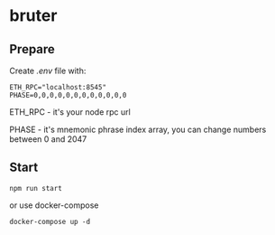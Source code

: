 # bruter
## Prepare
Create *.env* file with:
```
ETH_RPC="localhost:8545"
PHASE=0,0,0,0,0,0,0,0,0,0,0,0
```
ETH_RPC - it's your node rpc url

PHASE - it's mnemonic phrase index array, you can change numbers between 0 and 2047

## Start
```
npm run start
```
or use docker-compose
```
docker-compose up -d
```